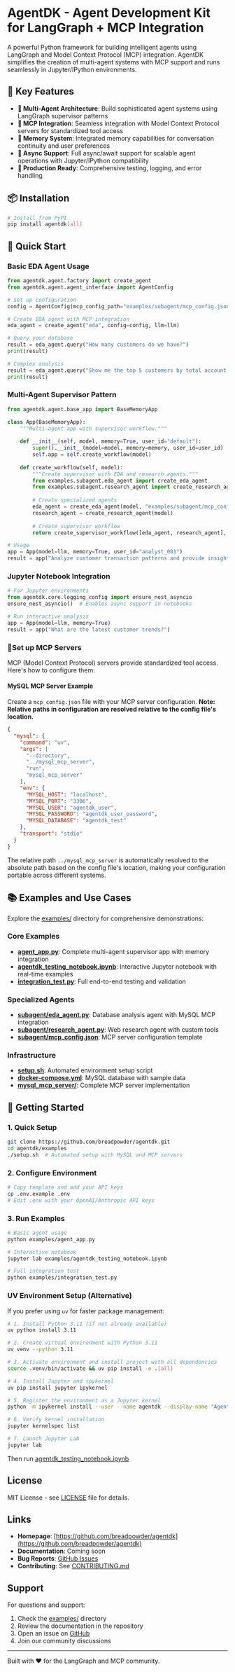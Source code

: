 # AgentDK - Agent Development Kit for LangGraph + MCP Integration

A powerful Python framework for building intelligent agents using LangGraph and Model Context Protocol (MCP) integration. AgentDK simplifies the creation of multi-agent systems with MCP support and runs seamlessly in Jupyter/IPython environments.

## 🚀 Key Features

- **🤖 Multi-Agent Architecture**: Build sophisticated agent systems using LangGraph supervisor patterns
- **🔌 MCP Integration**: Seamless integration with Model Context Protocol servers for standardized tool access
- **🧠 Memory System**: Integrated memory capabilities for conversation continuity and user preferences
- **🔄 Async Support**: Full async/await support for scalable agent operations with Jupyter/IPython compatibility
- **🎯 Production Ready**: Comprehensive testing, logging, and error handling

## 📦 Installation

```bash
# Install from PyPI
pip install agentdk[all] 

```

## 🏁 Quick Start

### Basic EDA Agent Usage

```python
from agentdk.agent.factory import create_agent
from agentdk.agent.agent_interface import AgentConfig

# Set up configuration
config = AgentConfig(mcp_config_path="examples/subagent/mcp_config.json")

# Create EDA agent with MCP integration
eda_agent = create_agent("eda", config=config, llm=llm)

# Query your database
result = eda_agent.query("How many customers do we have?")
print(result)

# Complex analysis
result = eda_agent.query("Show me the top 5 customers by total account balance")
print(result)
```

### Multi-Agent Supervisor Pattern

```python
from agentdk.agent.base_app import BaseMemoryApp

class App(BaseMemoryApp):
    """Multi-agent app with supervisor workflow."""
    
    def __init__(self, model, memory=True, user_id="default"):
        super().__init__(model=model, memory=memory, user_id=user_id)
        self.app = self.create_workflow(model)
    
    def create_workflow(self, model):
        """Create supervisor with EDA and research agents."""
        from examples.subagent.eda_agent import create_eda_agent
        from examples.subagent.research_agent import create_research_agent
        
        # Create specialized agents
        eda_agent = create_eda_agent(model, "examples/subagent/mcp_config.json")
        research_agent = create_research_agent(model)
        
        # Create supervisor workflow
        return create_supervisor_workflow([eda_agent, research_agent], model)

# Usage
app = App(model=llm, memory=True, user_id="analyst_001")
result = app("Analyze customer transaction patterns and provide insights")
```

### Jupyter Notebook Integration

```python
# For Jupyter environments
from agentdk.core.logging_config import ensure_nest_asyncio
ensure_nest_asyncio()  # Enables async support in notebooks

# Run interactive analysis
app = App(model=llm, memory=True)
result = app("What are the latest customer trends?")
```

### 🔧Set up MCP Servers
MCP (Model Context Protocol) servers provide standardized tool access. Here's how to configure them:

#### MySQL MCP Server Example

Create a `mcp_config.json` file with your MCP server configuration. **Note: Relative paths in configuration are resolved relative to the config file's location.**

```json
{
  "mysql": {
    "command": "uv",
    "args": [
      "--directory",
      "../mysql_mcp_server",
      "run",
      "mysql_mcp_server"
    ],
    "env": {
      "MYSQL_HOST": "localhost",
      "MYSQL_PORT": "3306",
      "MYSQL_USER": "agentdk_user",
      "MYSQL_PASSWORD": "agentdk_user_password",
      "MYSQL_DATABASE": "agentdk_test"
    },
    "transport": "stdio"
  }
}
```

The relative path `../mysql_mcp_server` is automatically resolved to the absolute path based on the config file's location, making your configuration portable across different systems.

## 📚 Examples and Use Cases

Explore the [examples/](examples/) directory for comprehensive demonstrations:

### Core Examples
- **[agent_app.py](examples/agent_app.py)**: Complete multi-agent supervisor app with memory integration
- **[agentdk_testing_notebook.ipynb](examples/agentdk_testing_notebook.ipynb)**: Interactive Jupyter notebook with real-time examples
- **[integration_test.py](examples/integration_test.py)**: Full end-to-end testing and validation

### Specialized Agents
- **[subagent/eda_agent.py](examples/subagent/eda_agent.py)**: Database analysis agent with MySQL MCP integration
- **[subagent/research_agent.py](examples/subagent/research_agent.py)**: Web research agent with custom tools
- **[subagent/mcp_config.json](examples/subagent/mcp_config.json)**: MCP server configuration template

### Infrastructure
- **[setup.sh](examples/setup.sh)**: Automated environment setup script
- **[docker-compose.yml](examples/docker-compose.yml)**: MySQL database with sample data
- **[mysql_mcp_server/](examples/mysql_mcp_server/)**: Complete MCP server implementation


## 🚀 Getting Started

### 1. Quick Setup

```bash
git clone https://github.com/breadpowder/agentdk.git
cd agentdk/examples
./setup.sh  # Automated setup with MySQL and MCP servers
```

### 2. Configure Environment

```bash
# Copy template and add your API keys
cp .env.example .env
# Edit .env with your OpenAI/Anthropic API keys
```

### 3. Run Examples

```bash
# Basic agent usage
python examples/agent_app.py

# Interactive notebook
jupyter lab examples/agentdk_testing_notebook.ipynb

# Full integration test
python examples/integration_test.py
```

### UV Environment Setup (Alternative)

If you prefer using `uv` for faster package management:

```bash
# 1. Install Python 3.11 (if not already available)
uv python install 3.11

# 2. Create virtual environment with Python 3.11
uv venv --python 3.11

# 3. Activate environment and install project with all dependencies
source .venv/bin/activate && uv pip install -e .[all]

# 4. Install Jupyter and ipykernel
uv pip install jupyter ipykernel

# 5. Register the environment as a Jupyter kernel
python -m ipykernel install --user --name agentdk --display-name "AgentDK (Python 3.11)"

# 6. Verify kernel installation
jupyter kernelspec list

# 7. Launch Jupyter Lab
jupyter lab
```
Then run [agentdk_testing_notebook.ipynb](examples/agentdk_testing_notebook.ipynb)

## License
MIT License - see [LICENSE](LICENSE) file for details.
## Links
- **Homepage**: [https://github.com/breadpowder/agentdk](https://github.com/breadpowder/agentdk)
- **Documentation**: Coming soon
- **Bug Reports**: [GitHub Issues](https://github.com/breadpowder/agentdk/issues)
- **Contributing**: See [CONTRIBUTING.md](CONTRIBUTING.md)

## Support

For questions and support:

1. Check the [examples/](examples/) directory
2. Review the documentation in the repository
3. Open an issue on [GitHub](https://github.com/breadpowder/agentdk/issues)
4. Join our community discussions

---

Built with ❤️ for the LangGraph and MCP community. 